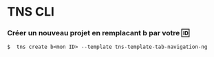 # TNS CLI

### Créer un nouveau projet en remplacant b<mon ID> par votre :id:

```
$  tns create b<mon ID> --template tns-template-tab-navigation-ng
```
